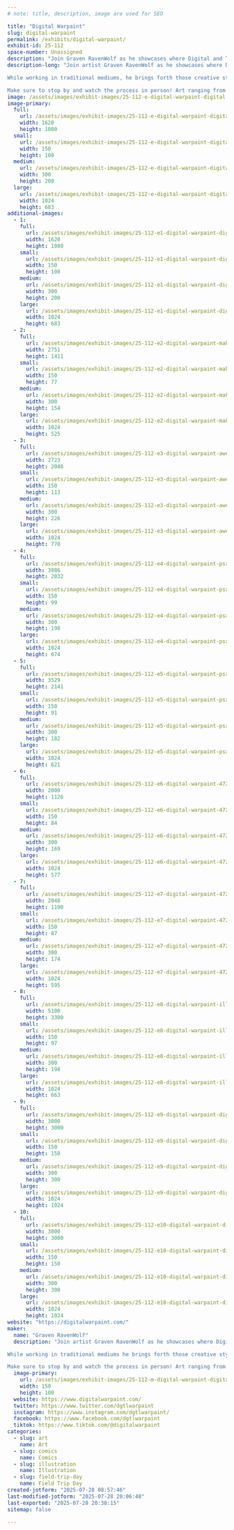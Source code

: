 ```yaml
---
# note: title, description, image are used for SEO

title: "Digital Warpaint"
slug: digital-warpaint
permalink: /exhibits/digital-warpaint/
exhibit-id: 25-112
space-number: Unassigned
description: "Join Graven RavenWolf as he showcases where Digital and Traditional Art meet with Digital Warpaint!"
description-long: "Join artist Graven RavenWolf as he showcases where Digital and Traditional Art meet within the world of Digital Warpaint!

While working in traditional mediums, he brings forth those creative stylings into the digital realm through technology.

Make sure to stop by and watch the process in person! Art ranging from cartoon nostalgia to robots! Lots of robots!"
image: /assets/images/exhibit-images/25-112-e-digital-warpaint-digital-warpaint-maker-faire-2023-v1-thumb-1399-300x200.jpg
image-primary: 
  full:
    url: /assets/images/exhibit-images/25-112-e-digital-warpaint-digital-warpaint-maker-faire-2023-v1-thumb-1399-full.jpg
    width: 1620
    height: 1080
  small:
    url: /assets/images/exhibit-images/25-112-e-digital-warpaint-digital-warpaint-maker-faire-2023-v1-thumb-1399-150x100.jpg
    width: 150
    height: 100
  medium:
    url: /assets/images/exhibit-images/25-112-e-digital-warpaint-digital-warpaint-maker-faire-2023-v1-thumb-1399-300x200.jpg
    width: 300
    height: 200
  large:
    url: /assets/images/exhibit-images/25-112-e-digital-warpaint-digital-warpaint-maker-faire-2023-v1-thumb-1399-1024x683.jpg
    width: 1024
    height: 683
additional-images: 
  - 1:
    full:
      url: /assets/images/exhibit-images/25-112-e1-digital-warpaint-digital-warpaint-maker-faire-2023-v2-thumb-4468-full.jpg
      width: 1620
      height: 1080
    small:
      url: /assets/images/exhibit-images/25-112-e1-digital-warpaint-digital-warpaint-maker-faire-2023-v2-thumb-4468-150x100.jpg
      width: 150
      height: 100
    medium:
      url: /assets/images/exhibit-images/25-112-e1-digital-warpaint-digital-warpaint-maker-faire-2023-v2-thumb-4468-300x200.jpg
      width: 300
      height: 200
    large:
      url: /assets/images/exhibit-images/25-112-e1-digital-warpaint-digital-warpaint-maker-faire-2023-v2-thumb-4468-1024x683.jpg
      width: 1024
      height: 683
  - 2:
    full:
      url: /assets/images/exhibit-images/25-112-e2-digital-warpaint-maker-faire-orlando-2024-full.jpg
      width: 2751
      height: 1411
    small:
      url: /assets/images/exhibit-images/25-112-e2-digital-warpaint-maker-faire-orlando-2024-150x77.jpg
      width: 150
      height: 77
    medium:
      url: /assets/images/exhibit-images/25-112-e2-digital-warpaint-maker-faire-orlando-2024-300x154.jpg
      width: 300
      height: 154
    large:
      url: /assets/images/exhibit-images/25-112-e2-digital-warpaint-maker-faire-orlando-2024-1024x525.jpg
      width: 1024
      height: 525
  - 3:
    full:
      url: /assets/images/exhibit-images/25-112-e3-digital-warpaint-awesome-nes-print-2023-box-1-thumb-full.jpg
      width: 2723
      height: 2048
    small:
      url: /assets/images/exhibit-images/25-112-e3-digital-warpaint-awesome-nes-print-2023-box-1-thumb-150x113.jpg
      width: 150
      height: 113
    medium:
      url: /assets/images/exhibit-images/25-112-e3-digital-warpaint-awesome-nes-print-2023-box-1-thumb-300x226.jpg
      width: 300
      height: 226
    large:
      url: /assets/images/exhibit-images/25-112-e3-digital-warpaint-awesome-nes-print-2023-box-1-thumb-1024x770.jpg
      width: 1024
      height: 770
  - 4:
    full:
      url: /assets/images/exhibit-images/25-112-e4-digital-warpaint-psx-20241107-181054-full.jpg
      width: 3086
      height: 2032
    small:
      url: /assets/images/exhibit-images/25-112-e4-digital-warpaint-psx-20241107-181054-150x99.jpg
      width: 150
      height: 99
    medium:
      url: /assets/images/exhibit-images/25-112-e4-digital-warpaint-psx-20241107-181054-300x198.jpg
      width: 300
      height: 198
    large:
      url: /assets/images/exhibit-images/25-112-e4-digital-warpaint-psx-20241107-181054-1024x674.jpg
      width: 1024
      height: 674
  - 5:
    full:
      url: /assets/images/exhibit-images/25-112-e5-digital-warpaint-psx-20241107-181134-full.jpg
      width: 3529
      height: 2141
    small:
      url: /assets/images/exhibit-images/25-112-e5-digital-warpaint-psx-20241107-181134-150x91.jpg
      width: 150
      height: 91
    medium:
      url: /assets/images/exhibit-images/25-112-e5-digital-warpaint-psx-20241107-181134-300x182.jpg
      width: 300
      height: 182
    large:
      url: /assets/images/exhibit-images/25-112-e5-digital-warpaint-psx-20241107-181134-1024x621.jpg
      width: 1024
      height: 621
  - 6:
    full:
      url: /assets/images/exhibit-images/25-112-e6-digital-warpaint-472925730-10234709915106217-9091509043156608864-n-full.jpg
      width: 2000
      height: 1126
    small:
      url: /assets/images/exhibit-images/25-112-e6-digital-warpaint-472925730-10234709915106217-9091509043156608864-n-150x84.jpg
      width: 150
      height: 84
    medium:
      url: /assets/images/exhibit-images/25-112-e6-digital-warpaint-472925730-10234709915106217-9091509043156608864-n-300x169.jpg
      width: 300
      height: 169
    large:
      url: /assets/images/exhibit-images/25-112-e6-digital-warpaint-472925730-10234709915106217-9091509043156608864-n-1024x577.jpg
      width: 1024
      height: 577
  - 7:
    full:
      url: /assets/images/exhibit-images/25-112-e7-digital-warpaint-472671217-10234699378042797-8367799148458842820-n-full.jpg
      width: 2048
      height: 1190
    small:
      url: /assets/images/exhibit-images/25-112-e7-digital-warpaint-472671217-10234699378042797-8367799148458842820-n-150x87.jpg
      width: 150
      height: 87
    medium:
      url: /assets/images/exhibit-images/25-112-e7-digital-warpaint-472671217-10234699378042797-8367799148458842820-n-300x174.jpg
      width: 300
      height: 174
    large:
      url: /assets/images/exhibit-images/25-112-e7-digital-warpaint-472671217-10234699378042797-8367799148458842820-n-1024x595.jpg
      width: 1024
      height: 595
  - 8:
    full:
      url: /assets/images/exhibit-images/25-112-e8-digital-warpaint-illustration-super-awesome-nes-full-blast-colors-full.jpg
      width: 5100
      height: 3300
    small:
      url: /assets/images/exhibit-images/25-112-e8-digital-warpaint-illustration-super-awesome-nes-full-blast-colors-150x97.jpg
      width: 150
      height: 97
    medium:
      url: /assets/images/exhibit-images/25-112-e8-digital-warpaint-illustration-super-awesome-nes-full-blast-colors-300x194.jpg
      width: 300
      height: 194
    large:
      url: /assets/images/exhibit-images/25-112-e8-digital-warpaint-illustration-super-awesome-nes-full-blast-colors-1024x663.jpg
      width: 1024
      height: 663
  - 9:
    full:
      url: /assets/images/exhibit-images/25-112-e9-digital-warpaint-digital-warpaint-call-to-action-insta-7071-full.jpg
      width: 3000
      height: 3000
    small:
      url: /assets/images/exhibit-images/25-112-e9-digital-warpaint-digital-warpaint-call-to-action-insta-7071-150x150.jpg
      width: 150
      height: 150
    medium:
      url: /assets/images/exhibit-images/25-112-e9-digital-warpaint-digital-warpaint-call-to-action-insta-7071-300x300.jpg
      width: 300
      height: 300
    large:
      url: /assets/images/exhibit-images/25-112-e9-digital-warpaint-digital-warpaint-call-to-action-insta-7071-1024x1024.jpg
      width: 1024
      height: 1024
  - 10:
    full:
      url: /assets/images/exhibit-images/25-112-e10-digital-warpaint-digital-warpaint-instagram-advert-2024-updated-v2-5273-full.jpg
      width: 3000
      height: 3000
    small:
      url: /assets/images/exhibit-images/25-112-e10-digital-warpaint-digital-warpaint-instagram-advert-2024-updated-v2-5273-150x150.jpg
      width: 150
      height: 150
    medium:
      url: /assets/images/exhibit-images/25-112-e10-digital-warpaint-digital-warpaint-instagram-advert-2024-updated-v2-5273-300x300.jpg
      width: 300
      height: 300
    large:
      url: /assets/images/exhibit-images/25-112-e10-digital-warpaint-digital-warpaint-instagram-advert-2024-updated-v2-5273-1024x1024.jpg
      width: 1024
      height: 1024
website: "https://digitalwarpaint.com/"
maker: 
  name: "Graven RavenWolf"
  description: "Join artist Graven RavenWolf as he showcases where Digital and Traditional Art meet within the world of Digital Warpaint!

While working in traditional mediums he brings forth those creative stylings into the digital realm through technology.

Make sure to stop by and watch the process in person! Art ranging from cartoon nostalgia to robots! Lots of robots!"
  image-primary:
    url: /assets/images/exhibit-images/25-112-m-digital-warpaint-digital-warpaint-maker-faire-2023-v1-thumb-150x100.jpg
    width: 150
    height: 100
  website: https://www.digitalwarpaint.com/
  twitter: https://www.twitter.com/dgtlwarpaint
  instagram: https://www.instagram.com/dgtlwarpaint/
  facebook: https://www.facebook.com/dgtlwarpaint
  tiktok: https://www.tiktok.com/@digitalwarpaint
categories: 
  - slug: art
    name: Art
  - slug: comics
    name: Comics
  - slug: illustration
    name: Illustration
  - slug: field-trip-day
    name: Field Trip Day
created-jotform: "2025-07-28 08:57:46"
last-modified-jotform: "2025-07-28 20:06:48"
last-exported: "2025-07-28 20:38:15"
sitemap: false

---
```

